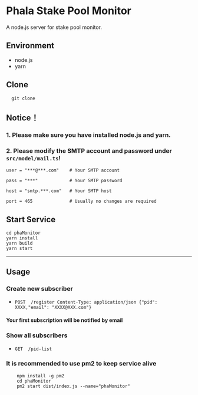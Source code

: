 # Phala Stake Pool Monitor

A node.js server for stake pool monitor.

## Environment

- node.js
- yarn

## Clone
```shell
  git clone
```
## Notice！
### 1. Please make sure you have installed node.js and yarn.
### 2. Please modify the SMTP account and password under `src/model/mail.ts`!

    user = "***@***.com"    # Your SMTP account

    pass = "***"            # Your SMTP password

    host = "smtp.***.com"   # Your SMTP host

    port = 465              # Usually no changes are required

## Start Service

```
cd phaMonitor
yarn install
yarn build
yarn start
```
------------------------------
## Usage

### Create new subscriber
 * `POST  /register Content-Type: application/json {"pid": XXXX,"email": "XXXX@XXX.com"}`

####  Your first subscription will be notified by email

### Show all subscribers
 * `GET  /pid-list`


### It is recommended to use pm2 to keep service alive
``` 
    npm install -g pm2
    cd phaMonitor
    pm2 start dist/index.js --name="phaMonitor"
```